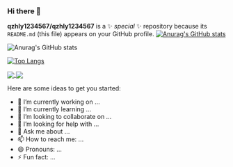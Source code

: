 ### Hi there 👋


**qzhly1234567/qzhly1234567** is a ✨ _special_ ✨ repository because its `README.md` (this file) appears on your GitHub profile.
[![Anurag's GitHub stats](https://github-readme-stats.vercel.app/api?username=qzhly1234567)](https://github.com/anuraghazra/github-readme-stats)

![Anurag's GitHub stats](https://github-readme-stats.vercel.app/api?username=qzhly1234567&show_icons=true)

[![Top Langs](https://github-readme-stats.vercel.app/api/top-langs/?username=qzhly1234567)](https://github.com/anuraghazra/github-readme-stats)

<a href="https://github.com/anuraghazra/github-readme-stats">
  <img align="center" src="https://github-readme-stats.vercel.app/api/pin/?username=qzhly1234567&repo=github-readme-stats" />
</a>
<a href="https://github.com/anuraghazra/convoychat">
  <img align="center" src="https://github-readme-stats.vercel.app/api/pin/?username=qzhly1234567&repo=convoychat" />
</a>



Here are some ideas to get you started:

- 🔭 I’m currently working on ...
- 🌱 I’m currently learning ...
- 👯 I’m looking to collaborate on ...
- 🤔 I’m looking for help with ...
- 💬 Ask me about ...
- 📫 How to reach me: ...
- 😄 Pronouns: ...
- ⚡ Fun fact: ...

<!--https://github.com/anuraghazra/github-readme-stats/blob/master/docs/readme_cn.md -->
<!--[https://github.com/anuraghazra/github-readme-stats/blob/master/docs/readme_cn.md](https://zj-git-guide.readthedocs.io/zh_CN/latest/platform/%5BGithub%5D%E4%B8%BB%E9%A1%B5%E7%BE%8E%E5%8C%96/)https://zj-git-guide.readthedocs.io/zh_CN/latest/platform/%5BGithub%5D%E4%B8%BB%E9%A1%B5%E7%BE%8E%E5%8C%96/ -->
